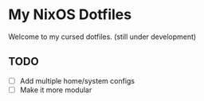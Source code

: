 # My NixOS Dotfiles

Welcome to my cursed dotfiles. (still under development)


## TODO
- [ ] Add multiple home/system configs
- [ ] Make it more modular
